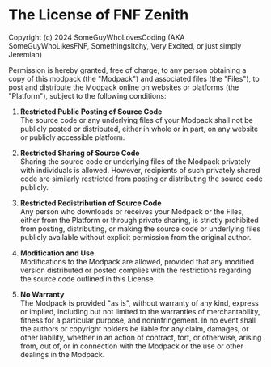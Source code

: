 # The License of FNF Zenith

Copyright (c) 2024 SomeGuyWhoLovesCoding (AKA SomeGuyWhoLikesFNF, SomethingsItchy, Very Excited, or just simply Jeremiah)

Permission is hereby granted, free of charge, to any person obtaining a copy of this modpack (the "Modpack") and associated files (the "Files"), to post and distribute the Modpack online on websites or platforms (the "Platform"), subject to the following conditions:

1. **Restricted Public Posting of Source Code**  
   The source code or any underlying files of your Modpack shall not be publicly posted or distributed, either in whole or in part, on any website or publicly accessible platform.

2. **Restricted Sharing of Source Code**  
   Sharing the source code or underlying files of the Modpack privately with individuals is allowed. However, recipients of such privately shared code are similarly restricted from posting or distributing the source code publicly.

3. **Restricted Redistribution of Source Code**  
   Any person who downloads or receives your Modpack or the Files, either from the Platform or through private sharing, is strictly prohibited from posting, distributing, or making the source code or underlying files publicly available without explicit permission from the original author.

4. **Modification and Use**  
   Modifications to the Modpack are allowed, provided that any modified version distributed or posted complies with the restrictions regarding the source code outlined in this License.

5. **No Warranty**  
   The Modpack is provided "as is", without warranty of any kind, express or implied, including but not limited to the warranties of merchantability, fitness for a particular purpose, and noninfringement. In no event shall the authors or copyright holders be liable for any claim, damages, or other liability, whether in an action of contract, tort, or otherwise, arising from, out of, or in connection with the Modpack or the use or other dealings in the Modpack.
